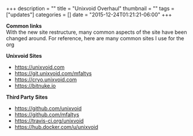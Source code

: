 +++
description = ""
title = "Unixvoid Overhaul"
thumbnail = ""
tags = ["updates"]
categories = []
date = "2015-12-24T01:21:21-06:00"
+++

**Common links**  
With the new site restructure, many common aspects of the site have been
changed around.  For reference, here are many common sites I use for the org

**Unixvoid Sites**  
- https://unixvoid.com  
- https://git.unixvoid.com/mfaltys  
- https://cryo.unixvoid.com  
- https://bitnuke.io  

**Third Party Sites**  
- https://github.com/unixvoid  
- https://github.com/mfaltys  
- https://travis-ci.org/unixvoid  
- https://hub.docker.com/u/unixvoid
